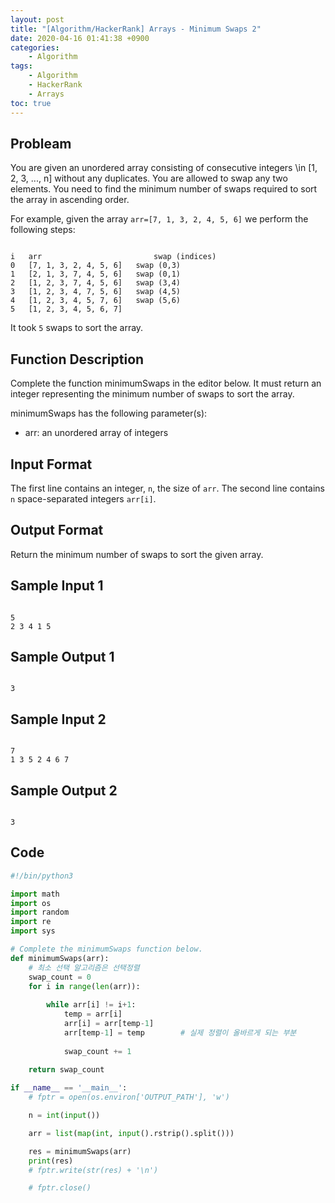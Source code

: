 ```yaml
---
layout: post
title: "[Algorithm/HackerRank] Arrays - Minimum Swaps 2"
date: 2020-04-16 01:41:38 +0900
categories: 
    - Algorithm
tags:
    - Algorithm
    - HackerRank
    - Arrays
toc: true
---
```


<!-- more -->


## Probleam
You are given an unordered array consisting of consecutive integers \in [1, 2, 3, ..., n] without any duplicates. You are allowed to swap any two elements. You need to find the minimum number of swaps required to sort the array in ascending order.

For example, given the array `arr=[7, 1, 3, 2, 4, 5, 6]` we perform the following steps:
```

i   arr                         swap (indices)
0   [7, 1, 3, 2, 4, 5, 6]   swap (0,3)
1   [2, 1, 3, 7, 4, 5, 6]   swap (0,1)
2   [1, 2, 3, 7, 4, 5, 6]   swap (3,4)
3   [1, 2, 3, 4, 7, 5, 6]   swap (4,5)
4   [1, 2, 3, 4, 5, 7, 6]   swap (5,6)
5   [1, 2, 3, 4, 5, 6, 7]
```

It took `5` swaps to sort the array.

## Function Description
Complete the function minimumSwaps in the editor below. It must return an integer representing the minimum number of swaps to sort the array.

minimumSwaps has the following parameter(s):

- arr: an unordered array of integers

## Input Format
The first line contains an integer, `n`, the size of `arr`.
The second line contains `n` space-separated integers `arr[i]`.

## Output Format
Return the minimum number of swaps to sort the given array.

## Sample Input 1
```

5
2 3 4 1 5
```


## Sample Output 1
```

3
```


## Sample Input 2
```

7
1 3 5 2 4 6 7
```


## Sample Output 2
```

3
```


## Code

```python
#!/bin/python3

import math
import os
import random
import re
import sys

# Complete the minimumSwaps function below.
def minimumSwaps(arr):
    # 최소 선택 알고리즘은 선택정렬
    swap_count = 0
    for i in range(len(arr)):
        
        while arr[i] != i+1:
            temp = arr[i]
            arr[i] = arr[temp-1]
            arr[temp-1] = temp        # 실제 정렬이 올바르게 되는 부분
            
            swap_count += 1

    return swap_count
    
if __name__ == '__main__':
    # fptr = open(os.environ['OUTPUT_PATH'], 'w')

    n = int(input())

    arr = list(map(int, input().rstrip().split()))

    res = minimumSwaps(arr)
    print(res)
    # fptr.write(str(res) + '\n')

    # fptr.close()

```
